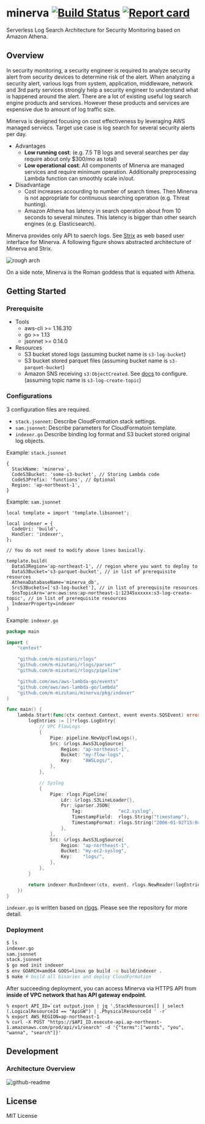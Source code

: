 # minerva [![Build Status](https://travis-ci.org/m-mizutani/minerva.svg?branch=master)](https://travis-ci.org/m-mizutani/minerva)  [![Report card](https://goreportcard.com/badge/github.com/m-mizutani/minerva)](https://goreportcard.com/report/github.com/m-mizutani/minerva)

Serverless Log Search Architecture for Security Monitoring based on Amazon Athena.

## Overview

In security monitoring, a security engineer is required to analyze security alert from security devices to determine risk of the alert. When analyzing a security alert, various logs from system, application, middleware, network and 3rd party services strongly help a security engineer to understand what is happened around the alert.
There are a lot of existing useful log search engine products and services. However these products and services are expensive due to amount of log traffic size.

Minerva is designed focusing on cost effectiveness by leveraging AWS managed serviecs. Target use case is log search for several security alerts per day.

- Advantages
  - **Low running cost**: (e.g. 7.5 TB logs and several searches per day require about only $300/mo as total)
  - **Low operational cost**: All components of Minerva are managed services and require minimum operation. Additionally preprocessing Lambda function can smoothly scale in/out.
- Disadvantage
  - Cost increases accourding to number of search times. Then Minerva is not appropriate for continuous searching operation (e.g. Threat hunting).
  - Amazon Athena has latency in search operation about from 10 seconds to several minutes. This latency is bigger than other search engines (e.g. Elasticsearch).

Minerva provides only API to saerch logs. See [Strix](https://github.com/m-mizutani/strix) as web based user interface for Minerva. A following figure shows abstracted architecture of Minerva and Strix.

![rough arch](https://user-images.githubusercontent.com/605953/73524333-3bd35700-4450-11ea-92de-ac05d077dafd.png)

On a side note, Minerva is the Roman goddess that is equated with Athena.

## Getting Started

### Prerequisite

- Tools
  - aws-cli >= 1.16.310
  - go >= 1.13
  - jsonnet >= 0.14.0
- Resources
  - S3 bucket stored logs (assuming bucket name is `s3-log-bucket`)
  - S3 bucket stored parquet files (assuming bucket name is `s3-parquet-bucket`)
  - Amazon SNS receiving `s3:ObjectCreated`. See [docs](https://docs.aws.amazon.com/AmazonS3/latest/dev/NotificationHowTo.html) to configure. (assuming topic name is `s3-log-create-topic`)

### Configurations

3 configuration files are required.

- `stack.jsonnet`: Describe CloudFormation stack settings.
- `sam.jsonnet`: Describe parameters for CloudFormatoin template.
- `indexer.go` Describe binding log format and S3 bucket stored original log objects.

Example: `stack.jsonnet`

```jsonnet
{
  StackName: 'minerva',
  CodeS3Bucket: 'some-s3-bucket', // Storing Lambda code
  CodeS3Prefix: 'functions', // Optional
  Region: 'ap-northeast-1',
}
```

Example: `sam.jsonnet`

```jsonnet
local template = import 'template.libsonnet';

local indexer = {
  CodeUri: 'build',
  Handler: 'indexer',
};

// You do not need to modify above lines basically.

template.build(
  DataS3Region='ap-northeast-1', // region where you want to deploy to
  DataS3Bucket='s3-parquet-bucket', // in list of prerequisite resources
  AthenaDatabaseName='minerva_db',
  SrcS3Buckets=['s3-log-bucket'], // in list of prerequisite resources
  SnsTopicArn='arn:aws:sns:ap-northeast-1:12345xxxxxx:s3-log-create-topic', // in list of prerequisite resources
  IndexerProperty=indexer
)
```

Example: `indexer.go`

```go
package main

import (
	"context"

	"github.com/m-mizutani/rlogs"
	"github.com/m-mizutani/rlogs/parser"
	"github.com/m-mizutani/rlogs/pipeline"

	"github.com/aws/aws-lambda-go/events"
	"github.com/aws/aws-lambda-go/lambda"
	"github.com/m-mizutani/minerva/pkg/indexer"
)

func main() {
	lambda.Start(func(ctx context.Context, event events.SQSEvent) error {
		logEntries := []*rlogs.LogEntry{
			// VPC FlowLogs
			{
				Pipe: pipeline.NewVpcFlowLogs(),
				Src: &rlogs.AwsS3LogSource{
					Region: "ap-northeast-1",
					Bucket: "my-flow-logs",
					Key:    "AWSLogs/",
				},
			},

			// Syslog
			{
				Pipe: rlogs.Pipeline{
					Ldr: &rlogs.S3LineLoader{},
					Psr: &parser.JSON{
						Tag:             "ec2.syslog",
						TimestampField:  rlogs.String("timestamp"),
						TimestampFormat: rlogs.String("2006-01-02T15:04:05-0700"),
					},
				},
				Src: &rlogs.AwsS3LogSource{
					Region: "ap-northeast-1",
					Bucket: "my-ec2-syslog",
					Key:    "logs/",
				},
			},
		}

		return indexer.RunIndexer(ctx, event, rlogs.NewReader(logEntries))
	})
}
```

`indexer.go` is written based on [rlogs](https://github.com/m-mizutani/rlogs). Please see the repository for more detail.

### Deployment

```bash
$ ls
indexer.go
sam.jsonnet
stack.jsonnet
$ go mod init indexer
$ env GOARCH=amd64 GOOS=linux go build -o build/indexer .
$ make # build all binaries and deploy CloudFormation
```

After succeeding deployment, you can access Minerva via HTTPS API from **inside of VPC network that has API gateway endpoint**.

```
% export API_ID=`cat output.json | jq '.StackResources[] | select
(.LogicalResourceId == "ApiGW") | .PhysicalResourceId ' -r`
% export AWS_REGION=ap-northeast-1
% curl -X POST "https://$API_ID.execute-api.ap-northeast-1.amazonaws.com/prod/api/v1/search" -d '{"terms":["words", "you", "wanna", "search"]}'
```

## Development

### Architecture Overview

![github-readme](https://user-images.githubusercontent.com/605953/73502265-baf26c00-440b-11ea-8e95-59e22c69dae6.png)

## License

MIT License
